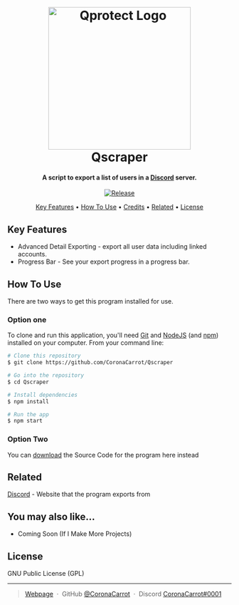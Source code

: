 <h1 align="center">
  <br>
  <img src="https://i.imgur.com/yriDfse.png" alt="Qprotect Logo" width="320">
  <br>
  Qscraper
  <br>
</h1>

<h4 align="center">A script to export a list of users in a <a href="https://discord.com/" target="_blank">Discord</a> server.</h4>

<p align="center">
  <a href="https://github.com/CoronaCarrot/Qscraper/releases">
    <img src="https://img.shields.io/github/v/release/CoronaCarrot/Qscraper?display_name=tag"
         alt="Release">
  </a>
</p>

<p align="center">
  <a href="#key-features">Key Features</a> •
  <a href="#how-to-use">How To Use</a> •
  <a href="#credits">Credits</a> •
  <a href="#related">Related</a> •
  <a href="#license">License</a>
</p>


## Key Features

* Advanced Detail Exporting - export all user data including linked accounts.
* Progress Bar - See your export progress in a progress bar.

## How To Use

There are two ways to get this program installed for use.

### Option one

To clone and run this application, you'll need [Git](https://git-scm.com) and [NodeJS](https://nodejs.org/en/download/) (and [npm](https://www.npmjs.com/)) installed on your computer. From your command line:

```bash
# Clone this repository
$ git clone https://github.com/CoronaCarrot/Qscraper

# Go into the repository
$ cd Qscraper

# Install dependencies
$ npm install

# Run the app
$ npm start
```

### Option Two

You can [download](https://github.com/CoronaCarrot/Qscraper/releases) the Source Code for the program here instead

## Related

[Discord](https://discord.com/) - Website that the program exports from


## You may also like...

- Coming Soon (If I Make More Projects)

## License

GNU Public License (GPL)

---

> [Webpage](https://github.com/CoronaCarrot/Qscraper) &nbsp;&middot;&nbsp;
> GitHub [@CoronaCarrot](https://github.com/CoronaCarrot) &nbsp;&middot;&nbsp;
> Discord [CoronaCarrot#0001](https://discord.com)
